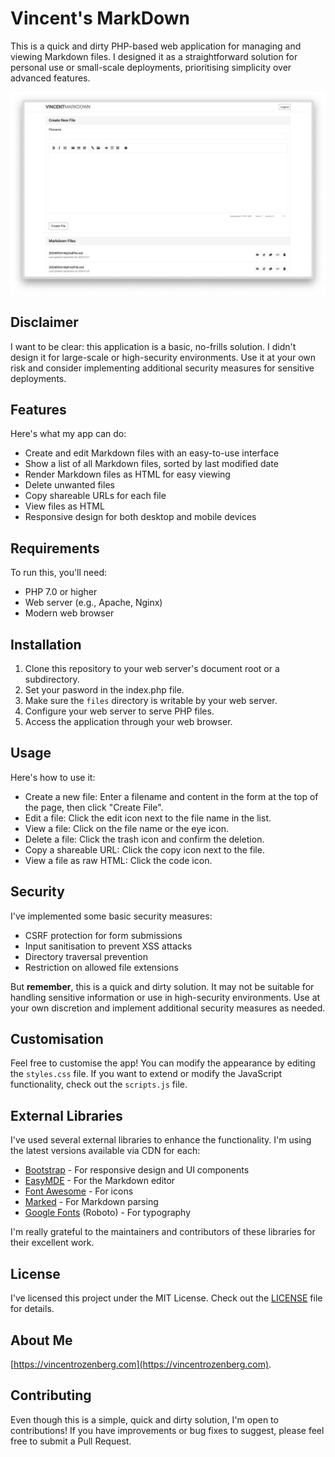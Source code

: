 # Vincent's MarkDown

This is a quick and dirty PHP-based web application for managing and viewing Markdown files. I designed it as a straightforward solution for personal use or small-scale deployments, prioritising simplicity over advanced features.

![Vincent Markdown Preview](https://raw.githubusercontent.com/vincentrozenberg/Vincent-Markdown/refs/heads/main/vmd-preview.png)

## Disclaimer

I want to be clear: this application is a basic, no-frills solution. I didn't design it for large-scale or high-security environments. Use it at your own risk and consider implementing additional security measures for sensitive deployments.

## Features

Here's what my app can do:
- Create and edit Markdown files with an easy-to-use interface
- Show a list of all Markdown files, sorted by last modified date
- Render Markdown files as HTML for easy viewing
- Delete unwanted files
- Copy shareable URLs for each file
- View files as HTML
- Responsive design for both desktop and mobile devices

## Requirements

To run this, you'll need:
- PHP 7.0 or higher
- Web server (e.g., Apache, Nginx)
- Modern web browser

## Installation

1. Clone this repository to your web server's document root or a subdirectory.
2. Set your pasword in the index.php file.
3. Make sure the `files` directory is writable by your web server.
4. Configure your web server to serve PHP files.
5. Access the application through your web browser.

## Usage

Here's how to use it:
- Create a new file: Enter a filename and content in the form at the top of the page, then click "Create File".
- Edit a file: Click the edit icon next to the file name in the list.
- View a file: Click on the file name or the eye icon.
- Delete a file: Click the trash icon and confirm the deletion.
- Copy a shareable URL: Click the copy icon next to the file.
- View a file as raw HTML: Click the code icon.

## Security

I've implemented some basic security measures:
- CSRF protection for form submissions
- Input sanitisation to prevent XSS attacks
- Directory traversal prevention
- Restriction on allowed file extensions

But **remember**, this is a quick and dirty solution. It may not be suitable for handling sensitive information or use in high-security environments. Use at your own discretion and implement additional security measures as needed.

## Customisation

Feel free to customise the app! You can modify the appearance by editing the `styles.css` file. If you want to extend or modify the JavaScript functionality, check out the `scripts.js` file.

## External Libraries

I've used several external libraries to enhance the functionality. I'm using the latest versions available via CDN for each:

- [Bootstrap](https://getbootstrap.com/) - For responsive design and UI components
- [EasyMDE](https://easymde.tk/) - For the Markdown editor
- [Font Awesome](https://fontawesome.com/) - For icons
- [Marked](https://marked.js.org/) - For Markdown parsing
- [Google Fonts](https://fonts.google.com/) (Roboto) - For typography

I'm really grateful to the maintainers and contributors of these libraries for their excellent work.

## License

I've licensed this project under the MIT License. Check out the [LICENSE](LICENSE) file for details.

## About Me

[https://vincentrozenberg.com](https://vincentrozenberg.com).

## Contributing

Even though this is a simple, quick and dirty solution, I'm open to contributions! If you have improvements or bug fixes to suggest, please feel free to submit a Pull Request.
